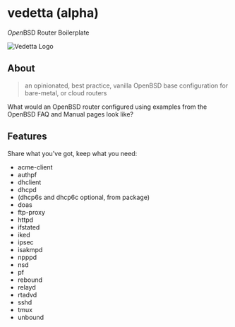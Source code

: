 # vedetta (alpha)
*Open*BSD Router Boilerplate

![Vedetta Logo](https://avatars2.githubusercontent.com/u/29383850?v=3&u=66a0569e06ed0df09f330e860f0141ffbe631370&s=400)
## About
> an opinionated, best practice, vanilla OpenBSD base configuration for bare-metal, or cloud routers

What would an OpenBSD router configured using examples from the OpenBSD FAQ and Manual pages look like?

## Features
Share what you've got, keep what you need:
* acme-client
* authpf
* dhclient
* dhcpd
* (dhcp6s and dhcp6c optional, from package)
* doas
* ftp-proxy
* httpd
* ifstated
* iked
* ipsec
* isakmpd
* npppd
* nsd
* pf
* rebound
* relayd
* rtadvd
* sshd
* tmux
* unbound
